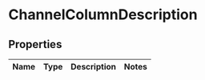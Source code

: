 
# ChannelColumnDescription

## Properties
Name | Type | Description | Notes
------------ | ------------- | ------------- | -------------



